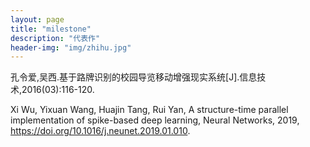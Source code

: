 ```yaml
---
layout: page
title: "milestone"
description: "代表作"
header-img: "img/zhihu.jpg"
---
```


孔令爱,吴西.基于路牌识别的校园导览移动增强现实系统[J].信息技术,2016(03):116-120.

Xi Wu, Yixuan Wang, Huajin Tang, Rui Yan, A structure-time parallel implementation of spike-based deep learning, Neural Networks, 2019, https://doi.org/10.1016/j.neunet.2019.01.010.






